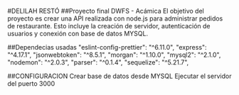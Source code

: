 #DELILAH RESTÓ
##Proyecto final DWFS - Acámica
El objetivo del proyecto es crear una API realizada con node.js para administrar pedidos de restaurante.
Esto incluye la creación de servidor, autenticación de usuarios y conexión con base de datos MYSQL.


##Dependecias usadas
"eslint-config-prettier": "^6.11.0",
    "express": "^4.17.1",
    "jsonwebtoken": "^8.5.1",
    "morgan": "^1.10.0",
    "mysql2": "^2.1.0",
    "nodemon": "^2.0.3",
    "parser": "^0.1.4",
    "sequelize": "^5.21.7",


##CONFIGURACION
Crear base de datos desde MYSQL
Ejecutar el servidor del puerto 3000
